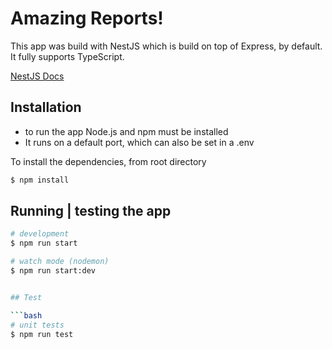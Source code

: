 # Amazing Reports!

This app was build with NestJS which is build on top of Express, by default.
It fully supports TypeScript.

[NestJS Docs](https://docs.nestjs.com)
## Installation
- to run the app Node.js and npm must be installed
- It runs on a default port, which can also be set in a .env

To install the dependencies, from root directory
```bash
$ npm install
```

## Running | testing the app

```bash
# development
$ npm run start

# watch mode (nodemon)
$ npm run start:dev


## Test

```bash
# unit tests
$ npm run test


